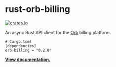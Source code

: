 # rust-orb-billing

[![crates.io](https://img.shields.io/crates/v/orb-billing.svg)](https://crates.io/crates/orb-billing)

An async Rust API client for the [Orb] billing platform.

```
# Cargo.toml
[dependencies]
orb-billing = "0.2.0"
```

**[View documentation.](https://docs.rs/orb-billing/0.2.0)**

[Orb]: https://withorb.com
